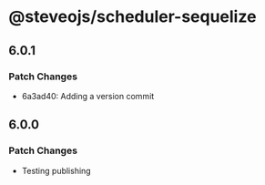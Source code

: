 # @steveojs/scheduler-sequelize

## 6.0.1

### Patch Changes

- 6a3ad40: Adding a version commit

## 6.0.0

### Patch Changes

- Testing publishing

